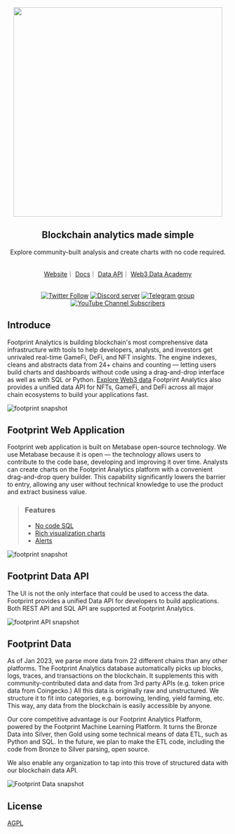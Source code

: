<div align="center">
  <div align=center><img src="https://files.readme.io/be7e289-_2.png" width=" 476 "></div>
  <h2 align="center">
    Blockchain analytics made simple
  </h2>
  <p>Explore community-built analysis and create charts with no code required.</p>
  <br />
 <a href="https://www.footprint.network/">Website</a>｜
 <a href="https://docs.footprint.network/docs">Docs</a>｜
 <a href="https://www.footprint.network/data-api">Data API</a>｜
 <a href="https://www.footprint.network/news/academy">Web3 Data Academy </a>
  <p>
    <br />
    <a href="https://twitter.com/Footprint_Data"><img alt="Twitter Follow" src="https://img.shields.io/twitter/follow/Footprint_Data?label=Follow"></a>
    <a href="https://discord.gg/3HYaR6USM7"><img src="https://img.shields.io/discord/864829036294307881?color=5865F2&logo=discord&logoColor=white&label=discord" alt="Discord server" /></a>
    <a href="https://t.me/joinchat/4-ocuURAr2thODFh"><img src="https://img.shields.io/badge/telegram-blue?color=blue&logo=telegram&logoColor=white" alt="Telegram group" /></a>
    <a href="https://www.youtube.com/c/FootprintAnalytics"><img alt="YouTube Channel Subscribers" src="https://img.shields.io/youtube/channel/subscribers/UCKwZbKyuhWveetGhZcNtSTg?style=social"></a>
  </p>
</div>

## Introduce
Footprint Analytics is building blockchain's most comprehensive data infrastructure with tools to help developers, analysts, and investors get unrivaled real-time GameFi, DeFi, and NFT insights.
The engine indexes, cleans and abstracts data from 24+ chains and counting — letting users build charts and dashboards without code using a drag-and-drop interface as well as with SQL or Python. [Explore Web3 data](https://www.footprint.network/dashboards)
Footprint Analytics also provides a unified data API for NFTs, GameFi, and DeFi across all major chain ecosystems to build your applications fast.

![footprint snapshot](https://static.footprint.network/github/footprint_web_readme.png)

## Footprint Web Application
Footprint web application is built on Metabase open-source technology. We use Metabase because it is open — the technology allows users to contribute to the code base, developing and improving it over time.
Analysts can create charts on the Footprint Analytics platform with a convenient drag-and-drop query builder. This capability significantly lowers the barrier to entry, allowing any user without technical knowledge to use the product and extract business value.

> ### Features
> - [No code SQL](https://docs.footprint.network/docs/no-code)
> - [Rich visualization charts](https://docs.footprint.network/docs/line-chart)
> - [Alerts](https://docs.footprint.network/docs/alerts)

![footprint snapshot](https://static.footprint.network/github/footprint_web_readme.png)

## Footprint Data API
The UI is not the only interface that could be used to access the data. Footprint provides a unified Data API for developers to build applications. Both REST API and SQL API are supported at Footprint Analytics.

![footprint API snapshot](https://static.footprint.network/github/footprint_api_readme.png)


## Footprint Data
As of Jan 2023, we parse more data from 22 different chains than any other platforms. The Footprint Analytics database automatically picks up blocks, logs, traces, and transactions on the blockchain. It supplements this with community-contributed data and data from 3rd party APIs (e.g. token price data from Coingecko.) All this data is originally raw and unstructured. We structure it to fit into categories, e.g. borrowing, lending, yield farming, etc. This way, any data from the blockchain is easily accessible by anyone.

Our core competitive advantage is our Footprint Analytics Platform, powered by the Footprint Machine Learning Platform. It turns the Bronze Data into Silver, then Gold using some technical means of data ETL, such as Python and SQL. In the future, we plan to make the ETL code, including the code from Bronze to Silver parsing, open source.

We also enable any organization to tap into this trove of structured data with our blockchain data API.

![Footprint Data snapshot](https://files.readme.io/2ab5caf-Screenshot_2022-10-27_at_08.35.37.png)

## License
[AGPL](https://opensource.org/licenses/AGPL-3.0)
